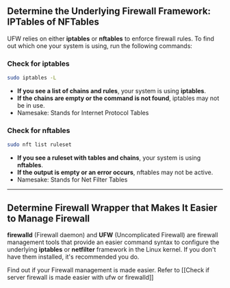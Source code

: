 
## Determine the Underlying Firewall Framework: IPTables of NFTables

UFW relies on either **iptables** or **nftables** to enforce firewall rules. To find out which one your system is using, run the following commands:

### Check for iptables

```bash
sudo iptables -L
```

- **If you see a list of chains and rules**, your system is using **iptables**.
- **If the chains are empty or the command is not found**, iptables may not be in use.
- Namesake: Stands for Internet Protocol Tables

### Check for nftables

```bash
sudo nft list ruleset
```

- **If you see a ruleset with tables and chains**, your system is using **nftables**.
- **If the output is empty or an error occurs**, nftables may not be active.
- Namesake: Stands for Net Filter Tables

---

## Determine Firewall Wrapper that Makes It Easier to Manage Firewall

**firewalld** (Firewall daemon) and **UFW** (Uncomplicated Firewall) are firewall management tools that provide an easier command syntax to configure the underlying **iptables** or **netfilter** framework in the Linux kernel. If you don't have them installed, it's recommended you do.

Find out if your Firewall management is made easier. Refer to [[Check if server firewall is made easier with ufw or firewalld]]